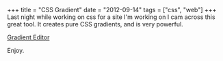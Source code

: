 +++
title = "CSS Gradient"
date = "2012-09-14"
tags = ["css", "web"]
+++
Last night while working on css for a site I'm working on I cam across this great tool. It creates pure CSS gradients, and is very powerful.

[Gradient Editor](http://www.colorzilla.com/gradient-editor/)

Enjoy.
